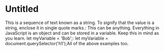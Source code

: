 # Untitled

This is a sequence of text known as a string. To signify that the value is a string, enclose it in single quote marks.: This can be anything. Everything in JavaScript is an object and can be stored in a variable. Keep this in mind as you learn.
let myVariable = 'Bob';: let myVariable = document.querySelector('h1');All of the above examples too.